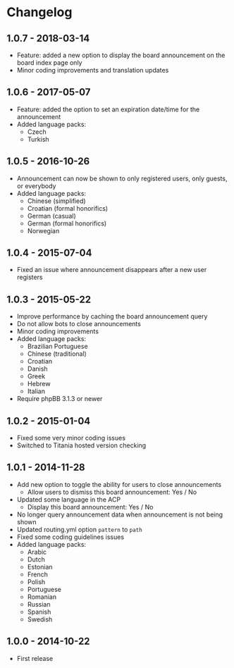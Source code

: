 # Changelog

## 1.0.7 - 2018-03-14

- Feature: added a new option to display the board announcement on the board index page only
- Minor coding improvements and translation updates

## 1.0.6 - 2017-05-07

- Feature: added the option to set an expiration date/time for the announcement
- Added language packs:
    - Czech
    - Turkish

## 1.0.5 - 2016-10-26

- Announcement can now be shown to only registered users, only guests, or everybody 
- Added language packs:
    - Chinese (simplified)
    - Croatian (formal honorifics)
    - German (casual)
    - German (formal honorifics)
    - Norwegian

## 1.0.4 - 2015-07-04

- Fixed an issue where announcement disappears after a new user registers

## 1.0.3 - 2015-05-22

- Improve performance by caching the board announcement query
- Do not allow bots to close announcements
- Minor coding improvements
- Added language packs:
    - Brazilian Portuguese
    - Chinese (traditional)
    - Croatian
    - Danish
    - Greek
    - Hebrew
    - Italian
- Require phpBB 3.1.3 or newer

## 1.0.2 - 2015-01-04
- Fixed some very minor coding issues
- Switched to Titania hosted version checking

## 1.0.1 - 2014-11-28

- Add new option to toggle the ability for users to close announcements
    - Allow users to dismiss this board announcement: Yes / No
- Updated some language in the ACP
    - Display this board announcement: Yes / No
- No longer query announcement data when announcement is not being shown
- Updated routing.yml option `pattern` to `path`
- Fixed some coding guidelines issues
- Added language packs:
    - Arabic
    - Dutch
    - Estonian
    - French
    - Polish
    - Portuguese
    - Romanian
    - Russian
    - Spanish
    - Swedish

## 1.0.0 - 2014-10-22

- First release
